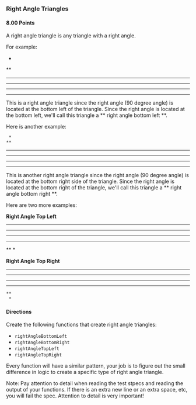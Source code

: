 ### Right Angle Triangles

#### 8.00 Points

A right angle triangle is any triangle with a right angle.

For example:

*
**
***
****
*****
******

This is a right angle triangle since the right angle (90 degree angle) is located at the bottom left of the triangle. Since the right angle is located at the bottom left, we'll call this triangle a ** right angle bottom left **.

Here is another example:

     *
    **
   ***
  ****
 *****
******

This is another right angle triangle since the right angle (90 degree angle) is located at the bottom right side of the triangle. Since the right angle is located at the bottom right of the triangle, we'll call this triangle a ** right angle bottom right **.

Here are two more examples:

**Right Angle Top Left**

******
*****
****
***
**
*



**Right Angle Top Right**

******
 *****
  ****
   ***
    **
     *

#### Directions

Create the following functions that create right angle triangles:

- `rightAngleBottomLeft`
- `rightAngleBottomRight`
- `rightAngleTopLeft`
- `rightAngleTopRight`

Every function will have a similar pattern, your job is to figure out the small difference in logic to create a specific type of right angle triangle.

Note: Pay attention to detail when reading the test stpecs and reading the output of your functions. If there is an extra new line or an extra space, etc, you will fail the spec. Attention to detail is very important!
